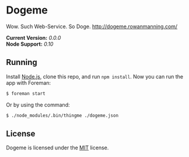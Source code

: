 
Dogeme
======

Wow. Such Web-Service. So Doge. http://dogeme.rowanmanning.com/

**Current Version:** *0.0.0*  
**Node Support:** *0.10*


Running
-------

Install [Node.js][node], clone this repo, and run `npm install`. Now you can run the app with Foreman:

```sh
$ foreman start
```

Or by using the command:

```sh
$ ./node_modules/.bin/thingme ./dogeme.json
```


License
-------

Dogeme is licensed under the [MIT][mit] license.



[mit]: http://opensource.org/licenses/mit-license.php
[node]: http://nodejs.org/
